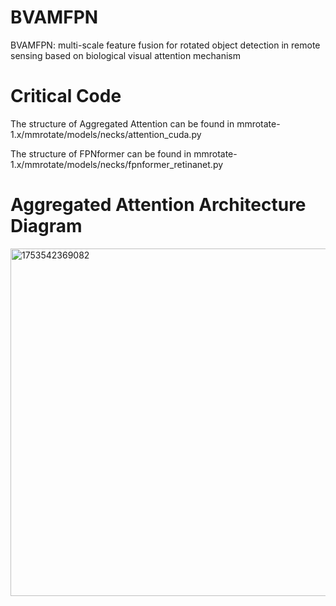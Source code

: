 # BVAMFPN
BVAMFPN: multi-scale feature fusion for rotated object detection in remote sensing based on  biological visual attention mechanism

# Critical Code
The structure of Aggregated Attention can be found in mmrotate-1.x/mmrotate/models/necks/attention_cuda.py

The structure of FPNformer can be found in mmrotate-1.x/mmrotate/models/necks/fpnformer_retinanet.py

# Aggregated Attention Architecture Diagram

<img width="926" height="556" alt="1753542369082" src="https://github.com/user-attachments/assets/05f1c793-fed8-41b1-953a-87a5a5425933" />

